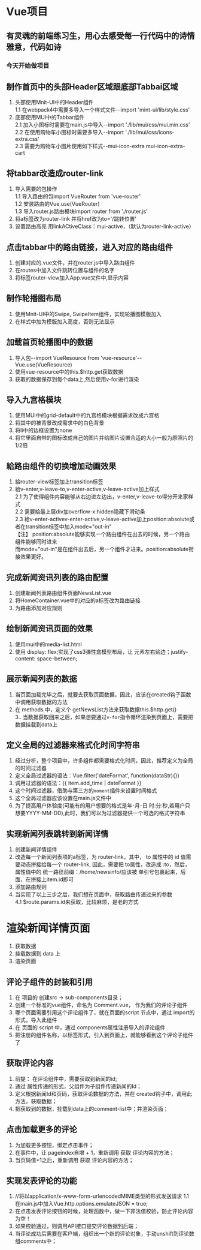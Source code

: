 # Vue项目


## 有灵魂的前端练习生，用心去感受每一行代码中的诗情雅意，代码如诗

### 今天开始做项目


## 制作首页中的头部Header区域跟底部Tabbai区域
1. 头部使用Mnit-UI中的Header组件  
    1.1 在webpack4中需要多导入一个样式文件--import 'mint-ui/lib/style.css'  
2. 底部使用MUI中的Tabbar组件  
    2.1 加入小图标时需要在main.js中导入--import './lib/mui/css/mui.min.css'  
    2.2 在使用购物车小图标时需要多导入--import './lib/mui/css/icons-extra.css'  
    2.3 需要为购物车小图片使用如下样式--mui-icon-extra mui-icon-extra-cart  


## 将tabbar改造成router-link
1. 导入需要的包操作  
    1.1 导入路由的包import VueRouter from 'vue-router'  
    1.2 安装路由的Vue.use(VueRouter)  
    1.3 导入router.js路由模块import router from './router.js'  
2. 将a标签改为router-link 并将href改为to='/跳转位置'  
3. 设置路由高亮 用linkACtiveClass：mui-active，（默认为router-link-active）  



## 点击tabbar中的路由链接，进入对应的路由组件
1. 创建对应的.vue文件，并在router.js中导入路由组件  
2. 在routes中加入文件跳转位置与组件的名字  
3. 将标签router-view加入App.vue文件中,显示内容  

## 制作轮播图布局
1. 使用Mnit-UI中的Swipe, SwipeItem组件，实现轮播图模版加入  
2. 在样式中加为模版加入高度，否则无法显示  



## 加载首页轮播图中的数据
1. 导入包--import VueResource from 'vue-resource'--Vue.use(VueResource)  
2. 使用vue-resource中的this.$http.get获取数据  
3. 获取的数据保存到每个data上,然后使用v-for进行渲染  

## 导入九宫格模块
1. 使用MUI中的grid-default中的九宫格模块根据需求改成六宫格  
2. 将其中的被背景改成需求中的白色背景  
3. 将li中的边框设置为none  
4. 将它里面自带的图标改成自己的图片并给图片设置合适的大小一般为原照片的1/2倍  


## 給路由组件的切换增加动画效果
1. 給router-view标签加上transition标签  
2. 給v-enter,v-leave-to,v-enter-active,v-leave-active加上样式  
    2.1 为了使得组件内容能够从右边进左边出，v-enter,v-leave-to得分开来家样式  
    2.2 需要給最上层div加overflow-x:hidden隐藏下滑动条  
    2.3 給v-enter-activev-enter-active,v-leave-active加上position:absolute或者在transition标签中加入mode="out-in"  
【注】 position:absolute能够实现一个路由组件在出去的时候，另一个路由组件能够同时进来  
     而mode="out-in"是在组件出去后，另一个组件才进来。position:absolute衔接效果更好。  


## 完成新闻资讯列表的路由配置
 1. 创建新闻列表路由组件页面NewsList.vue  
 2. 将HomeContainer.vue中的对应的a标签改为路由链接  
 3. 为路由添加对应规则  

 ## 绘制新闻资讯页面的效果
 1. 使用mui中的media-list.html  
 2. 使用 display: flex;实现了css3弹性盒模型布局，让 元素左右贴边；justify-content: space-between;  

 ## 展示新闻列表的数据
 1. 当页面加载完毕之后，就要去获取页面数据，因此，应该在created钩子函数中调用获取数据的方法  
 2. 在 methods 中，定义个 getNewsList方法来获取数据this.$http.get()  
 3.. 当数据获取回来之后，如果想要通过`v-for`指令循环渲染到页面上，需要把 数据挂载到data上  


 ## 定义全局的过滤器来格式化时间字符串
 1. 经过分析，整个项目中，许多组件都需要格式化时间，因此，推荐定义为全局的时间过滤器  
 2. 定义全局过滤器的语法：Vue.filter('dateFormat', function(dataStr){})    
 3. 调用过滤器的语法：{{ item.add_time | dateFormat }}
 4. 这个时间过滤器，借助与第三方的`moment`插件来设置时间格式  
 5. 这个全局过滤器应该设置在main.js文件中  
 6. 为了提高用户体验度(可能有的用户想要的格式是年-月-日 时:分:秒,若用户只想要YYYY-MM-DD),此时，我们可以为过滤器提供一个可选的格式字符串  

 ## 实现新闻列表跳转到新闻详情
 1. 创建新闻详情组件  
 2. 改造每一个新闻列表项的a标签，为 router-link，其中， to 属性中的 id 值需要动态拼接给每一个 router-link, 因此，需要把 to属性，改造成 :to，然后，属性值中的 统一路径前缀：/home/newsinfo/应该被 单引号包裹起来，后面，在拼接上item.id即可  
 3. 添加路由规则  
 4. 当实现了以上三步之后，我们想在页面中，获取路由传递过来的参数   
    4.1 $route.params.id来获取，比较麻烦，是老的方式  



# 渲染新闻详情页面
1. 获取数据  
2. 挂载数据到 data 上  
3. 渲染页面  

## 评论子组件的封装和引用  
1. 在 项目的 创建src -> sub-components目录； 
2. 创建一个标准的vue组件，命名为 Comment.vue， 作为我们的评论子组件  
3. 哪个页面需要引用这个评论组件了，就在页面的script 节点中，通过 import的形式，导入此组件  
4. 在 页面的 script 中，通过 components属性注册导入的评论组件  
5. 把注册的组件名称，以标签形式，引入到页面上，就能够看到这个评论子组件了  


## 获取评论内容  
1. 前提： 在评论组件中，需要获取到新闻的id;  
2. 通过 属性传递的形式，父组件为子组件传递新闻的Id；  
3. 定义根据新闻Id和页码，获取评论数据的方法，并在 created钩子中，调用此方法，获取数据；  
4. 把获取到的数据，挂载到data上的comment-list中；并渲染页面；  

## 点击加载更多的评论  
1. 为加载更多按钮，绑定点击事件；  
2. 在事件中，让 pageindex自增 + 1，重新调用 获取 评论内容的方法； 
3. 当页码值+1之后，重新调用 获取 评论内容的方法；




## 实现发表评论的功能
 1. //将以application/x-www-form-urlencodedMIME类型的形式发送请求
    1.1 在main.js中加入Vue.http.options.emulateJSON = true;
 2. 在点击发表评论按钮的时候，处理函数中，做一下非法值校验，防止评论内容为空！
 3. 如果校验通过，则调用API接口提交评论数据到后端；
 4. 当评论成功后需要在客户端，组织出一个新的评论对象，手动unshift到评论数组comments中；